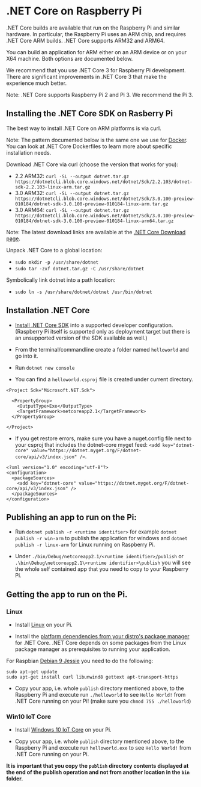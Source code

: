 # .NET Core on Raspberry Pi

.NET Core builds are available that run on the Raspberry Pi and similar hardware. In particular, the Raspberry Pi uses an ARM chip, and requires .NET Core ARM builds. .NET Core supports ARM32 and ARM64.

You can build an application for ARM either on an ARM device or on your X64 machine. Both options are documented below.

We recommend that you use .NET Core 3 for Raspberry Pi development. There are significant improvements in .NET Core 3 that make the experience much better.

Note: .NET Core supports Raspberry Pi 2 and Pi 3. We recommend the Pi 3.

## Installing the .NET Core SDK on Rasberry Pi

The best way to install .NET Core on ARM platforms is via curl.

Note: The pattern documented below is the same one we use for [Docker](https://github.com/dotnet/dotnet-docker). You can look at .NET Core Dockerfiles to learn more about specific installation needs.

Download .NET Core via curl (choose the version that works for you):

* 2.2 ARM32: `curl -SL --output dotnet.tar.gz https://dotnetcli.blob.core.windows.net/dotnet/Sdk/2.2.103/dotnet-sdk-2.2.103-linux-arm.tar.gz`
* 3.0 ARM32: `curl -SL --output dotnet.tar.gz https://dotnetcli.blob.core.windows.net/dotnet/Sdk/3.0.100-preview-010184/dotnet-sdk-3.0.100-preview-010184-linux-arm.tar.gz`
* 3.0 ARM64: `curl -SL --output dotnet.tar.gz https://dotnetcli.blob.core.windows.net/dotnet/Sdk/3.0.100-preview-010184/dotnet-sdk-3.0.100-preview-010184-linux-arm64.tar.gz`

Note: The latest download links are available at the [.NET Core Download page](https://dotnet.microsoft.com/download/archives).

Unpack .NET Core to a global location:

* `sudo mkdir -p /usr/share/dotnet`
* `sudo tar -zxf dotnet.tar.gz -C /usr/share/dotnet`

Symbolically link dotnet into a path location:

* `sudo ln -s /usr/share/dotnet/dotnet /usr/bin/dotnet`

## Installation .NET Core



* [Install .NET Core SDK](https://www.microsoft.com/net/core) into a supported developer configuration.
(Raspberry Pi itself is supported only as deployment target but there is an unsupported version of the SDK available as well.)

* From the terminal/commandline create a folder named `helloworld` and go into it.
* Run `dotnet new console`
* You can find a `helloworld.csproj` file is created under current directory.

```
<Project Sdk="Microsoft.NET.Sdk">

  <PropertyGroup>
    <OutputType>Exe</OutputType>
    <TargetFramework>netcoreapp2.1</TargetFramework>
  </PropertyGroup>

</Project>
```

* If you get restore errors, make sure you have a nuget.config file next to your csproj that includes the dotnet-core myget feed: `<add key="dotnet-core" value="https://dotnet.myget.org/F/dotnet-core/api/v3/index.json" />`.

```
<?xml version="1.0" encoding="utf-8"?>
<configuration>
  <packageSources>
    <add key="dotnet-core" value="https://dotnet.myget.org/F/dotnet-core/api/v3/index.json" />
  </packageSources>
</configuration>
```

## Publishing an app to run on the Pi:

* Run `dotnet publish -r <runtime identifier>` for example `dotnet publish -r win-arm` to publish the application for windows and `dotnet publish -r linux-arm` for Linux running on Raspberry Pi.

* Under `./bin/Debug/netcoreapp2.1/<runtime identifier>/publish` or `.\bin\Debug\netcoreapp2.1\<runtime identifier>\publish` you will see the whole self contained app that you need to copy to your Raspberry Pi.


## Getting the app to run on the Pi.

### Linux

* Install [Linux](https://www.raspberrypi.org/downloads/) on your Pi.

* Install the [platform dependencies from your distro's package manager](https://github.com/dotnet/core/blob/master/Documentation/prereqs.md) for .NET Core. .NET Core depends on some packages from the Linux package manager as prerequisites to running your application.

For Raspbian [Debian 9 Jessie](https://docs.microsoft.com/en-us/dotnet/core/linux-prerequisites?tabs=netcore2x#install-net-core-for-debian-8-or-debian-9-64-bit) you need to do the following:
```
sudo apt-get update
sudo apt-get install curl libunwind8 gettext apt-transport-https
```

* Copy your app, i.e. whole `publish` directory mentioned above, to the Raspberry Pi and execute run `./helloworld` to see `Hello World!` from .NET Core running on your Pi! (make sure you `chmod 755 ./helloworld`)

### Win10 IoT Core

* Install [Windows 10 IoT Core](https://docs.microsoft.com/en-us/windows/iot-core/getstarted) on your Pi.

* Copy your app, i.e. whole `publish` directory mentioned above, to the Raspberry Pi and execute run `helloworld.exe` to see `Hello World!` from .NET Core running on your Pi. 

**It is important that you copy the `publish` directory contents displayed at the end of the publish operation and not from another location in the `bin` folder.**

